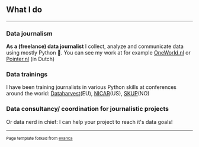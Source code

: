 ## What I do
---

### Data journalism
**As a (freelance) data journalist** I collect, analyze and communicate data using mostly Python 🐍.
You can see my work at for example [OneWorld.nl](https://www.oneworld.nl/personen/adriana-homolova/) or [Pointer.nl](https://pointer.kro-ncrv.nl/artikelen/zeldzame-vogels-in-gevaar-door-stikstofvervuiling) (in Dutch)

### Data trainings
I have been training journalists in various Python skills at conferences around the world: [Dataharvest](dataharvest.eu/)(EU), [NICAR](https://www.ire.org/events-and-training/conferences/nicar-2019)(US), [SKUP](https://www.skup.no/)(NO)

### Data consultancy/ coordination for journalistic projects
Or data nerd in chief: I can help your project to reach it's data goals!

---
<p style="font-size:11px">Page template forked from <a href="https://github.com/evanca/quick-portfolio">evanca</a></p>
<!-- Remove above link if you don't want to attibute -->
